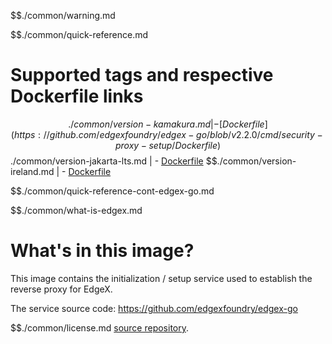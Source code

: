 $$./common/warning.md

$$./common/quick-reference.md

# Supported tags and respective Dockerfile links

$$./common/version-kamakura.md |
        - [Dockerfile](https://github.com/edgexfoundry/edgex-go/blob/v2.2.0/cmd/security-proxy-setup/Dockerfile)
$$./common/version-jakarta-lts.md |
        - [Dockerfile](https://github.com/edgexfoundry/edgex-go/blob/v2.1.0/cmd/security-proxy-setup/Dockerfile)
$$./common/version-ireland.md |
        - [Dockerfile](https://github.com/edgexfoundry/edgex-go/blob/v2.0.0/cmd/security-proxy-setup/Dockerfile)

$$./common/quick-reference-cont-edgex-go.md

$$./common/what-is-edgex.md

# What's in this image?

This image contains the initialization / setup service used to establish the reverse proxy for EdgeX.

The service source code: <https://github.com/edgexfoundry/edgex-go>

$$./common/license.md
[source repository](https://github.com/edgexfoundry/edgex-go/blob/v2.2.0/Attribution.txt).
